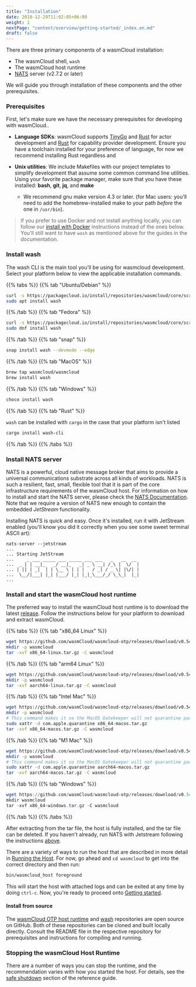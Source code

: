 ```yaml
---
title: "Installation"
date: 2018-12-29T11:02:05+06:00
weight: 1
nextPage: "content/overview/getting-started/_index.en.md"
draft: false
---
```


There are three primary components of a wasmCloud installation:

- The wasmCloud shell, `wash`
- The wasmCloud host runtime
- [NATS](https://nats.io) server (v2.7.2 or later)

We will guide you through installation of these components and the other prerequisites.

### Prerequisites

First, let's make sure we have the necessary prerequisites for developing with wasmCloud..

- **Language SDKs**: wasmCloud supports [TinyGo](https://tinygo.org/getting-started/install/) and [Rust](https://www.rust-lang.org/tools/install) for actor development and [Rust](https://www.rust-lang.org/tools/install) for capability provider development. Ensure you have a toolchain installed for your preference of language, for now we recommend installing Rust regardless and 

- **Unix utilities**: We include Makefiles with our project templates to simplify development that assume some common command line utilities. Using your favorite package manager, make sure that you have these installed: **bash**, **git**, **jq**, and **make**
  - We recommend gnu make version 4.3 or later. (for Mac users: you'll need to add the homebrew-installed make to your path _before_ the one in `/usr/bin`).

> If you prefer to use Docker and not install anything locally, you can follow our [install with Docker](./install-with-docker.md/) instructions instead of the ones below. You'll still want to have `wash` as mentioned above for the guides in the documentation.

### Install wash

The wash CLI is the main tool you'll be using for wasmcloud development. Select your platform below to view the applicable installation commands.

{{% tabs %}}
{{% tab "Ubuntu/Debian" %}}

```bash
curl -s https://packagecloud.io/install/repositories/wasmcloud/core/script.deb.sh | sudo bash
sudo apt install wash
```

{{% /tab %}}
{{% tab "Fedora" %}}

```bash
curl -s https://packagecloud.io/install/repositories/wasmcloud/core/script.rpm.sh | sudo bash
sudo dnf install wash
```

{{% /tab %}}
{{% tab "snap" %}}

```bash
snap install wash --devmode --edge
```

{{% /tab %}}
{{% tab "MacOS" %}}

```bash
brew tap wasmcloud/wasmcloud
brew install wash
```

{{% /tab %}}
{{% tab "Windows" %}}

```bash
choco install wash
```

{{% /tab %}}
{{% tab "Rust" %}}

`wash` can be installed with `cargo` in the case that your platform isn't listed
```bash
cargo install wash-cli
```

{{% /tab %}}
{{% /tabs %}}

### Install NATS server

NATS is a powerful, cloud native message broker that aims to provide a universal communications substrate across all kinds of workloads. NATS is such a resilient, fast, small, flexible tool that it is part of the core infrastructure requirements of the wasmCloud host. For information on how to install and start the NATS server, please check the [NATS Documentation](https://docs.nats.io/nats-server/installation). Note that we require a version of NATS new enough to contain the embedded _JetStream_ functionality.

Installing NATS is quick and easy. Once it's installed, run it with JetStream enabled (you'll know you did it correctly when you see some sweet terminal ASCII art):

```plain
nats-server --jetstream
...
... Starting JetStream
...     _ ___ _____ ___ _____ ___ ___   _   __  __
...  _ | | __|_   _/ __|_   _| _ \ __| /_\ |  \/  |
... | || | _|  | | \__ \ | | |   / _| / _ \| |\/| |
...  \__/|___| |_| |___/ |_| |_|_\___/_/ \_\_|  |_|
...
```

### Install and start the wasmCloud host runtime

The preferred way to install the wasmCloud host runtime is to download the latest [release](https://github.com/wasmCloud/wasmcloud-otp/releases). Follow the instructions below for your platform to download and extract wasmCloud.


{{% tabs %}}
{{% tab "x86_64 Linux" %}}

```bash
wget https://github.com/wasmCloud/wasmcloud-otp/releases/download/v0.54.6/x86_64-linux.tar.gz
mkdir -p wasmcloud
tar -xvf x86_64-linux.tar.gz -C wasmcloud
```

{{% /tab %}}
{{% tab "arm64 Linux" %}}

```bash
wget https://github.com/wasmCloud/wasmcloud-otp/releases/download/v0.54.6/aarch64-linux.tar.gz
mkdir -p wasmcloud
tar -xvf aarch64-linux.tar.gz -C wasmcloud
```

{{% /tab %}}
{{% tab "Intel Mac" %}}

```bash
wget https://github.com/wasmCloud/wasmcloud-otp/releases/download/v0.54.6/x86_64-macos.tar.gz
mkdir -p wasmcloud
# This command makes it so the MacOS Gatekeeper will not quarantine parts of the host when you run it:
sudo xattr -d com.apple.quarantine x86_64-macos.tar.gz
tar -xvf x86_64-macos.tar.gz -C wasmcloud
```

{{% /tab %}}
{{% tab "M1 Mac" %}}

```bash
wget https://github.com/wasmCloud/wasmcloud-otp/releases/download/v0.54.6/aarch64-macos.tar.gz
mkdir -p wasmcloud
# This command makes it so the MacOS Gatekeeper will not quarantine parts of the host when you run it:
sudo xattr -d com.apple.quarantine aarch64-macos.tar.gz
tar -xvf aarch64-macos.tar.gz -C wasmcloud
```

{{% /tab %}}
{{% tab "Windows" %}}

```powershell
wget https://github.com/wasmCloud/wasmcloud-otp/releases/download/v0.54.6/x86_64-windows.tar.gz
mkdir wasmcloud
tar -xvf x86_64-windows.tar.gz -C wasmcloud
```

{{% /tab %}}
{{% /tabs %}}

After extracting from the tar file, the host is fully installed, and the tar file can be deleted. If you haven't already, run NATS with Jetstream following the instructions [above](#install-nats-server).

There are a variety of ways to run the host that are described in more detail in [Running the Host](/reference/host-runtime/running). For now, go ahead and `cd wasmcloud` to get into the correct directory and then run:
```bash
bin/wasmcloud_host foreground
```
This will start the host with attached logs and can be exited at any time by doing `ctrl-c`. Now, you're ready to proceed onto [Getting started](/overview/getting-started/).

#### Install from source
The [wasmCloud OTP host runtime](https://github.com/wasmCloud/wasmcloud-otp) and [wash](https://github.com/wasmcloud/wash) repositories are open source on GitHub. Both of these repositories can be cloned and built locally directly. Consult the README file in the respective repository for prerequisites and instructions for compiling and running.

### Stopping the wasmCloud Host Runtime

There are a number of ways you can stop the runtime, and the recommendation varies with how you started the host. For details, see the [safe shutdown](/reference/host-runtime/safeshutdown) section of the reference guide.
